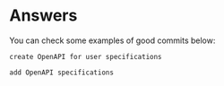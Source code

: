 # Answers

You can check some examples of good commits below:

```
create OpenAPI for user specifications
```

```
add OpenAPI specifications
```


